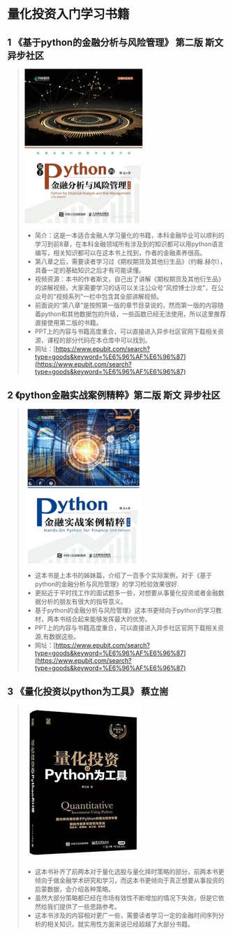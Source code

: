 # 量化投资入门学习书籍
## 1  《基于python的金融分析与风险管理》 第二版 斯文 异步社区
> <img src="../assets/book-1.jpg" width="270" height="353">   
>
> * 简介：这是一本适合金融人学习量化的书籍，本科金融毕业可以顺利的学习到前8章，在本科金融领域所有涉及到的知识都可以用python语言编写，相关知识都可以在这本书上找到，作者的金融素养很高。
> * 第八章之后，需要读者学习过《期权期货及其他衍生品》（约翰.赫尔），具备一定的基础知识之后才有可能读懂。
> * 视频资源：本书的作者斯文，自己出了讲解《期权期货及其他衍生品》的讲解视频，大家需要学习的话可以关注公众号“风控博士沙龙”，在公众号的“视频系列”一栏中包含其全部讲解视频。
> * 前面说的“第八章”是按照第一版的章节目录说的，然而第一版的内容随着python和其他数据包的升级，一些函数已经无法使用，所以这里推荐直接使用第二版的书籍。
> * PPT上的内容与书籍高度重合，可以直接进入异步社区官网下载相关资源，课程的部分代码在本仓库中可以找到。
> * 网址：[https://www.epubit.com/search?type=goods&keyword=%E6%96%AF%E6%96%87](https://www.epubit.com/search?type=goods&keyword=%E6%96%AF%E6%96%87)
## 2 《python金融实战案例精粹》第二版 斯文 异步社区
> <img src="../assets/book_2.jpg" width="270" height="353">   
>
> * 这本书是上本书的姊妹篇，介绍了一百多个实际案例，对于《基于python的金融分析与风险管理》的学习检验效果很好.
> * 更贴近于平时找工作的面试题多一些，对想要从事量化投资或者金融数据分析的朋友有很大的指导意义。
> * 基于python的金融分析与风险管理》这本书更倾向于python的学习教材，两本书结合起来能够发挥最大的优势。
> * PPT上的内容与书籍高度重合，可以直接进入异步社区官网下载相关资源,有数据这些。
> * 网址：[https://www.epubit.com/search?type=goods&keyword=%E6%96%AF%E6%96%87](https://www.epubit.com/search?type=goods&keyword=%E6%96%AF%E6%96%87)
## 3 《量化投资以python为工具》 蔡立耑 
> <img src="../assets/book_3.jpg" width="270" height="353">   
>
> * 这本书补齐了前两本对于量化选股与量化择时策略的部分，前两本书更倾向于做金融学术研究和学习，而这本书更倾向于真正想要从事投资的启蒙数据，会介绍各种策略。
> * 虽然大部分策略都已经在市场有效性不断增加的情况下失效，但是它依然给我们提供了一些思路参考。
> * 这本书涉及的内容相对更广一些，需要读者学习一定的金融时间序列分析的相关知识，就实用性方面来说已经超越了大部分书籍。
